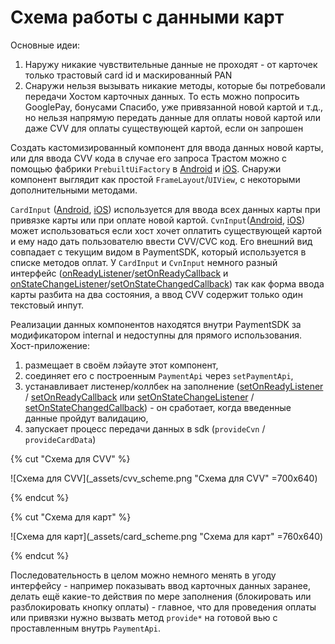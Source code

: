# Схема работы с данными карт

Основные идеи:
1. Наружу никакие чувствительные данные не проходят - от карточек только трастовый card id и маскированный PAN
1. Снаружи нельзя вызывать никакие методы, которые бы потребовали передачи Хостом карточных данных. То есть можно попросить GooglePay, бонусами Спасибо, уже привязанной новой картой и т.д., но нельзя напрямую передать данные для оплаты новой картой или даже CVV для оплаты существующей картой, если он запрошен

Создать кастомизированный компонент для ввода данных новой карты, или для ввода CVV кода в случае его запроса Трастом можно с помощью фабрики `PrebuiltUiFactory` в [Android](android/reference/ui/ui/com.yandex.payment.sdk.ui/-prebuilt-ui-factory/index.md) и [iOS](ios/reference/ui/PrebuiltUiFactory.md).
Снаружи компонент выглядит как простой `FrameLayout`/`UIView`, с некоторыми дополнительными методами.

`CardInput` ([Android](android/reference/ui/ui/com.yandex.payment.sdk.ui/-card-input/index.md), [iOS](ios/reference/ui/CardInput.md)) используется для ввода всех данных карты при привязке карты или при оплате новой картой. `CvnInput`([Android](android/reference/ui/ui/com.yandex.payment.sdk.ui/-cvn-input/index.md), [iOS](ios/reference/ui/CvnInput.md)) может использоваться если хост хочет оплатить существующей картой и ему надо дать пользователю ввести CVV/CVC код. Его внешний вид совпадает с текущим видом в PaymentSDK, который используется в списке методов оплат.
У `CardInput` и `CvnInput` немного разный интерфейс ([onReadyListener](android/reference/ui/ui/com.yandex.payment.sdk.ui/-cvn-input/set-on-ready-listener.md)/[setOnReadyCallback](ios/reference/ui/CvnInput.md#setonreadycallback​) и [onStateChangeListener](android/reference/ui/ui/com.yandex.payment.sdk.ui/-card-input/set-on-state-change-listener.md)/[setOnStateChangedCallback](ios/reference/ui/CardInput.md#setonstatechangecallback​)) так как форма ввода карты разбита на два состояния, а ввод CVV содержит только один текстовый инпут.

Реализации данных компонентов находятся внутри PaymentSDK за модификатором internal и недоступны для прямого использования.
Хост-приложение:
1. размещает в своём лэйауте этот компонент,
1. соединяет его с построенным `PaymentApi` через `setPaymentApi`,
1. устанавливает листенер/коллбек на заполнение ([setOnReadyListener]((android/reference/ui/ui/com.yandex.payment.sdk.ui/-cvn-input/set-on-ready-listener.md)) / [setOnReadyCallback](ios/reference/ui/CvnInput.md#setonreadycallback​) или [setOnStateChangeListener](android/reference/ui/ui/com.yandex.payment.sdk.ui/-card-input/set-on-state-change-listener.md) / [setOnStateChangedCallback](ios/reference/ui/CardInput.md#setonstatechangecallback​)) - он сработает, когда введенные данные пройдут валидацию,
1. запускает процесс передачи данных в sdk (`provideCvn` / `provideCardData`)

{% cut "Схема для CVV" %}

![Схема для CVV](_assets/cvv_scheme.png "Схема для CVV" =700x640)

{% endcut %}

{% cut "Схема для карт" %}

![Схема для карт](_assets/card_scheme.png "Схема для карт" =760x640)

{% endcut %}

Последовательность в целом можно немного менять в угоду интерфейсу - например показывать ввод карточных данных заранее, делать ещё какие-то действия по мере заполнения (блокировать или разблокировать кнопку оплаты) - главное, что для проведения оплаты или привязки нужно вызвать метод `provide*` на готовой вью с проставленным внутрь `PaymentApi`.